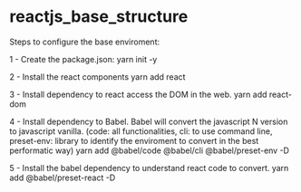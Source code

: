 # reactjs_base_structure

Steps to configure the base enviroment:

1 - Create the package.json:
yarn init -y

2 - Install the react components
yarn add react

3 - Install dependency to react access the DOM in the web.
yarn add react-dom

4 - Install dependency to Babel. Babel will convert the javascript N version to javascript vanilla. (code: all functionalities, cli: to use command line, preset-env: library to identify the enviroment to convert in the best performatic way)
yarn add @babel/code @babel/cli @babel/preset-env -D

5 - Install the babel dependency to understand react code to convert.
yarn add @babel/preset-react -D